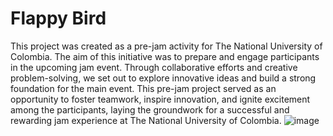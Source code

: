 # Flappy Bird
This project was created as a pre-jam activity for The National University of Colombia. The aim of this initiative was to prepare and engage participants in the upcoming jam event. Through collaborative efforts and creative problem-solving, we set out to explore innovative ideas and build a strong foundation for the main event. This pre-jam project served as an opportunity to foster teamwork, inspire innovation, and ignite excitement among the participants, laying the groundwork for a successful and rewarding jam experience at The National University of Colombia.
![image](https://github.com/Gaby030300/FlappyBird/assets/44000056/d5ba000b-c94c-4c94-9119-9f7b7b0ae7bf)

